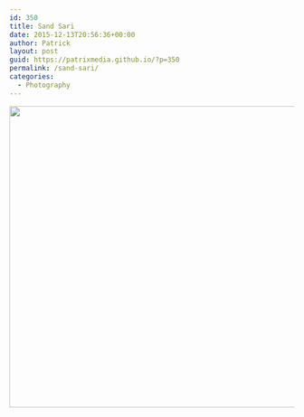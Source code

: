 ```yaml
---
id: 350
title: Sand Sari
date: 2015-12-13T20:56:36+00:00
author: Patrick
layout: post
guid: https://patrixmedia.github.io/?p=350
permalink: /sand-sari/
categories:
  - Photography
---
```

<div id='gallery-29' class='gallery galleryid-350 gallery-columns-1 gallery-size-full'>
  <dl class='gallery-item'>
    <dt class='gallery-icon landscape'>
      <a href='https://patrixmedia.github.io/wp-content/uploads/2015/12/GnaDunes.jpg'><img width="800" height="533" src="https://patrixmedia.github.io/wp-content/uploads/2015/12/GnaDunes.jpg" class="attachment-full size-full" alt="" srcset="https://patrixmedia.github.io/wp-content/uploads/2015/12/GnaDunes.jpg 800w, https://patrixmedia.github.io/wp-content/uploads/2015/12/GnaDunes-300x200.jpg 300w, https://patrixmedia.github.io/wp-content/uploads/2015/12/GnaDunes-768x512.jpg 768w, https://patrixmedia.github.io/wp-content/uploads/2015/12/GnaDunes-272x182.jpg 272w" sizes="(max-width: 800px) 100vw, 800px" /></a>
    </dt>
  </dl>
  
  <br style="clear: both" />
</div>